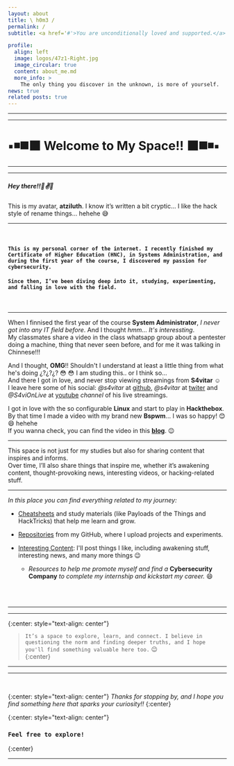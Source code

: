 ```yaml
---
layout: about
title: \ h0m3 /
permalink: /
subtitle: <a href='#'>You are unconditionally loved and supported.</a>

profile:
  align: left
  image: logos/47z1-Right.jpg
  image_circular: true
  content: about_me.md
  more_info: >
    The only thing you discover in the unknown, is more of yourself.
news: true
related posts: true
---
```


---

---

# :black_small_square::black_medium_small_square::black_medium_square::black_large_square: Welcome to My Space!! :black_large_square::black_medium_square::black_medium_small_square::black_small_square:

---

---

##### Hey there!!:wave::v::sparkling_heart:<br>

This is my avatar, **atziluth**. I know it’s written a bit cryptic... I like the hack style of rename things... hehehe :sweat_smile:
<br>

---

<br>

#### `This is my personal corner of the internet. I recently finished my Certificate of Higher Education (HNC), in Systems Administration, and during the first year of the course, I discovered my passion for cybersecurity. `

#### `Since then, I’ve been diving deep into it, studying, experimenting, and falling in love with the field.`

<br>

---

When I finnised the first year of the course **System Administrator**, _I never got into any IT field before_. And I thought _hmm... It's interessting_. <br>
My classmates share a video in the class whatsapp group about a pentester doing a machine, thing that never seen before, and for me it was talking in Chinnese!!!<br>

And I thought, **OMG**!! Shouldn't I understand at least a little thing from what he's doing ¿?¿?¿? :flushed: :flushed: I am studing this.. or I think so... <br>
And there I got in love, and never stop viewing streamings from **S4vitar** :relaxed:<br>
I leave here some of his social: _@s4vitar_ at [github](https://github.com/s4vitar), _@s4vitar_ at [twiter](https://x.com/s4vitar?lang=en) and _@S4viOnLive_
at [youtube](https://www.youtube.com/channel/UCgzsRmCl4BU-QmSVC4jFOlg) _channel_ of his live streamings.<br>

I got in love with the so configurable **Linux** and start to play in **Hackthebox**.<br>
By that time I made a video with my brand new **Bspwm**... I was so happy! :blush: :smile: hehehe<br>
If you wanna check, you can find the video in this **[blog](/blog/2021/first_contact_with-bspwm/)**. :wink:

---

This space is not just for my studies but also for sharing content that inspires and informs. <br> Over time, I’ll also share things that inspire me, whether it’s awakening content, thought-provoking news, interesting videos, or hacking-related stuff.<br>

---

_In this place you can find everything related to my journey:_

- [Cheatsheets](/docs) and study materials (like Payloads of the Things and HackTricks) that help me learn and grow.

- [Repositories](repos) from my GitHub, where I upload projects and experiments.

- [Interesting Content](news): I'll post things I like, including awakening stuff, interesting news, and many more things :wink:<br>
  - _Resources to help me promote myself and find a_ **Cybersecurity Company** _to complete my internship and kickstart my career._ :smile: <br><br>

<br>

---

---

{:center: style="text-align: center"}

> `It’s a space to explore, learn, and connect. I believe in questioning the norm and finding deeper truths, and I hope you'll find something valuable here too.` :wink: <br>
> {:center}

---

---

<br>

{:center: style="text-align: center"}
_Thanks for stopping by, and I hope you find something here that sparks your curiosity!!_
{:center}

{:center: style="text-align: center"}
### **`Feel free to explore!`**
{:center}

---
